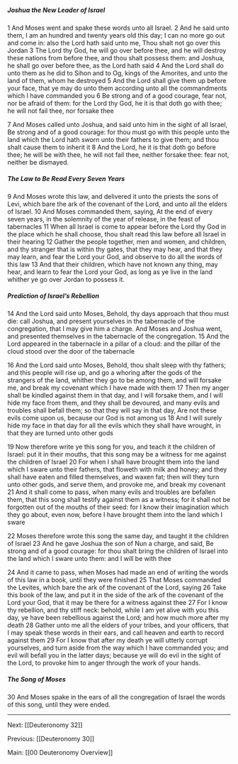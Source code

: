 ##### Joshua the New Leader of Israel

1 And Moses went and spake these words unto all Israel. 2 And he said unto them, I am an hundred and twenty years old this day; I can no more go out and come in: also the Lord hath said unto me, Thou shalt not go over this Jordan 3 The Lord thy God, he will go over before thee, and he will destroy these nations from before thee, and thou shalt possess them: and Joshua, he shall go over before thee, as the Lord hath said 4 And the Lord shall do unto them as he did to Sihon and to Og, kings of the Amorites, and unto the land of them, whom he destroyed 5 And the Lord shall give them up before your face, that ye may do unto them according unto all the commandments which I have commanded you 6 Be strong and of a good courage, fear not, nor be afraid of them: for the Lord thy God, he it is that doth go with thee; he will not fail thee, nor forsake thee 

7 And Moses called unto Joshua, and said unto him in the sight of all Israel, Be strong and of a good courage: for thou must go with this people unto the land which the Lord hath sworn unto their fathers to give them; and thou shalt cause them to inherit it 8 And the Lord, he it is that doth go before thee; he will be with thee, he will not fail thee, neither forsake thee: fear not, neither be dismayed.

##### The Law to Be Read Every Seven Years

9 And Moses wrote this law, and delivered it unto the priests the sons of Levi, which bare the ark of the covenant of the Lord, and unto all the elders of Israel. 10 And Moses commanded them, saying, At the end of every seven years, in the solemnity of the year of release, in the feast of tabernacles 11 When all Israel is come to appear before the Lord thy God in the place which he shall choose, thou shalt read this law before all Israel in their hearing 12 Gather the people together, men and women, and children, and thy stranger that is within thy gates, that they may hear, and that they may learn, and fear the Lord your God, and observe to do all the words of this law 13 And that their children, which have not known any thing, may hear, and learn to fear the Lord your God, as long as ye live in the land whither ye go over Jordan to possess it.

##### Prediction of Israel’s Rebellion

14 And the Lord said unto Moses, Behold, thy days approach that thou must die: call Joshua, and present yourselves in the tabernacle of the congregation, that I may give him a charge. And Moses and Joshua went, and presented themselves in the tabernacle of the congregation. 15 And the Lord appeared in the tabernacle in a pillar of a cloud: and the pillar of the cloud stood over the door of the tabernacle 

16 And the Lord said unto Moses, Behold, thou shalt sleep with thy fathers; and this people will rise up, and go a whoring after the gods of the strangers of the land, whither they go to be among them, and will forsake me, and break my covenant which I have made with them 17 Then my anger shall be kindled against them in that day, and I will forsake them, and I will hide my face from them, and they shall be devoured, and many evils and troubles shall befall them; so that they will say in that day, Are not these evils come upon us, because our God is not among us 18 And I will surely hide my face in that day for all the evils which they shall have wrought, in that they are turned unto other gods 

19 Now therefore write ye this song for you, and teach it the children of Israel: put it in their mouths, that this song may be a witness for me against the children of Israel 20 For when I shall have brought them into the land which I sware unto their fathers, that floweth with milk and honey; and they shall have eaten and filled themselves, and waxen fat; then will they turn unto other gods, and serve them, and provoke me, and break my covenant 21 And it shall come to pass, when many evils and troubles are befallen them, that this song shall testify against them as a witness; for it shall not be forgotten out of the mouths of their seed: for I know their imagination which they go about, even now, before I have brought them into the land which I sware 

22 Moses therefore wrote this song the same day, and taught it the children of Israel 23 And he gave Joshua the son of Nun a charge, and said, Be strong and of a good courage: for thou shalt bring the children of Israel into the land which I sware unto them: and I will be with thee 

24 And it came to pass, when Moses had made an end of writing the words of this law in a book, until they were finished 25 That Moses commanded the Levites, which bare the ark of the covenant of the Lord, saying 26 Take this book of the law, and put it in the side of the ark of the covenant of the Lord your God, that it may be there for a witness against thee 27 For I know thy rebellion, and thy stiff neck: behold, while I am yet alive with you this day, ye have been rebellious against the Lord; and how much more after my death 28 Gather unto me all the elders of your tribes, and your officers, that I may speak these words in their ears, and call heaven and earth to record against them 29 For I know that after my death ye will utterly corrupt yourselves, and turn aside from the way which I have commanded you; and evil will befall you in the latter days; because ye will do evil in the sight of the Lord, to provoke him to anger through the work of your hands.

##### The Song of Moses

30 And Moses spake in the ears of all the congregation of Israel the words of this song, until they were ended.

---
Next: [[Deuteronomy 32]]

Previous: [[Deuteronomy 30]]

Main: [[00 Deuteronomy Overview]]